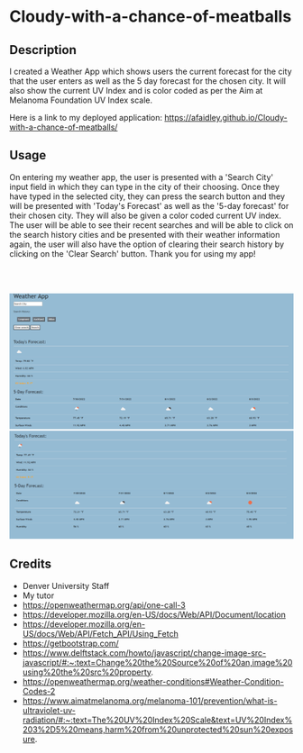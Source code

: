 # Cloudy-with-a-chance-of-meatballs

## Description

I created a Weather App which shows users the current forecast for the city that the user enters as well as the 5 day forecast for the chosen city. It will also show the current UV Index and is color coded as per the Aim at Melanoma Foundation UV Index scale.

Here is a link to my deployed application:
https://afaidley.github.io/Cloudy-with-a-chance-of-meatballs/

## Usage

On entering my weather app, the user is presented with a 'Search City' input field in which they can type in the city of their choosing. Once they have typed in the selected city, they can press the search button and they will be presented with 'Today's Forecast' as well as the '5-day forecast' for their chosen city. They will also be given a color coded current UV index. The user will be able to see their recent searches and will be able to click on the search history cities and be presented with their weather information again, the user will also have the option of clearing their search history by clicking on the 'Clear Search' button.
Thank you for using my app!

<br></br>

![Weather App](./assets/img/Screenshot%202022-07-29%20145947.png)
![Weather App](./assets/img/Screenshot%202022-07-29%20150731.png)

## Credits

- Denver University Staff
- My tutor
- https://openweathermap.org/api/one-call-3
- https://developer.mozilla.org/en-US/docs/Web/API/Document/location
- https://developer.mozilla.org/en-US/docs/Web/API/Fetch_API/Using_Fetch
- https://getbootstrap.com/
- https://www.delftstack.com/howto/javascript/change-image-src-javascript/#:~:text=Change%20the%20Source%20of%20an,image%20using%20the%20src%20property.
- https://openweathermap.org/weather-conditions#Weather-Condition-Codes-2
- https://www.aimatmelanoma.org/melanoma-101/prevention/what-is-ultraviolet-uv-radiation/#:~:text=The%20UV%20Index%20Scale&text=UV%20Index%203%2D5%20means,harm%20from%20unprotected%20sun%20exposure.